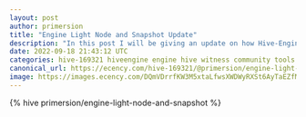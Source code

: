 ```yaml
---
layout: post
author: primersion
title: "Engine Light Node and Snapshot Update"
description: "In this post I will be giving an update on how Hive-Engine light nodes are coming along and an update on a few other small changes."
date: 2022-09-18 21:43:12 UTC
categories: hive-169321 hiveengine engine hive witness community tools dev
canonical_url: https://ecency.com/hive-169321/@primersion/engine-light-node-and-snapshot
image: https://images.ecency.com/DQmVDrrfKW3M5xtaLfwsXWDWyRXSt6AyTaEZfMfaqA6J5gQ/image.png
---
```

{% hive primersion/engine-light-node-and-snapshot %}
